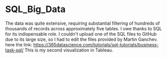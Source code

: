 # SQL_Big_Data

The data was quite extensive, requiring substantial filtering of hundreds of thousands of records across approximately five tables. 
I owe thanks to SQL for its indispensable role. I couldn't upload one of the SQL files to GitHub due to its large size, so I had to edit the files provided by Martin Ganchev. 
here the link: https://365datascience.com/tutorials/sql-tutorials/business-task-sql/
This is my second visualization in Tableau.
